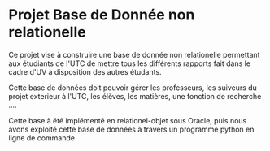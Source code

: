 # Projet Base de Donnée non relationelle 

Ce projet vise à construire une base de donnée non relationelle permettant aux étudiants de l'UTC de mettre tous les différents rapports fait dans le cadre d'UV à disposition des autres étudants. 

Cette base de données doit pouvoir gérer les professeurs, les suiveurs du projet exterieur à l'UTC, les élèves,  les matières, une fonction de recherche ....


Cette base à été implémenté en relationel-objet sous Oracle, puis nous avons exploité cette base de données à travers un programme python en ligne de commande
